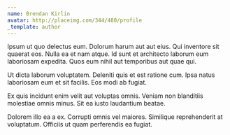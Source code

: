 ```yaml
---
name: Brendan Kirlin
avatar: http://placeimg.com/344/480/profile
_template: author
---
```

Ipsum ut quo delectus eum. Dolorum harum aut aut eius. Qui inventore sit quaerat eos. Nulla ea et nam atque. Id sunt et architecto laborum eum laboriosam expedita. Quos eum nihil aut temporibus aut quae qui.
  
Ut dicta laborum voluptatem. Deleniti quis et est ratione cum. Ipsa natus laboriosam eum et sit facilis. Eos modi ab fugiat.
  
Ex quis incidunt enim velit aut voluptas omnis. Veniam non blanditiis molestiae omnis minus. Sit ea iusto laudantium beatae.
  
Dolorem illo ea a ex. Corrupti omnis vel maiores. Similique reprehenderit at voluptatum. Officiis ut quam perferendis ea fugiat.
